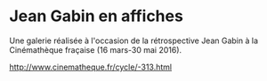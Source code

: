 # Jean Gabin en affiches

Une galerie réalisée à l'occasion de la rétrospective Jean Gabin à la Cinémathèque fraçaise (16 mars-30 mai 2016).

http://www.cinematheque.fr/cycle/-313.html